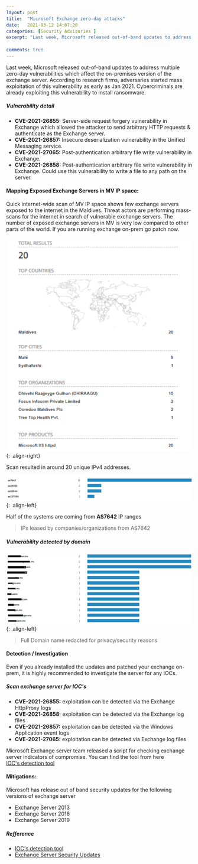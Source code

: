 ```yaml
---
layout: post
title:  "Microsoft Exchange zero-day attacks"
date:   2021-03-12 14:07:20
categories: [Security Advisories ]
excerpt: "Last week, Microsoft released out-of-band updates to address multiple zero-day vulnerabilities which affect the on-premises version of the exchange server"

comments: true
---
```




Last week, Microsoft released out-of-band updates to address multiple zero-day vulnerabilities which affect the on-premises version of the exchange server. According to research firms, adversaries started mass exploitation of this vulnerability as early as Jan 2021. Cybercriminals are already exploiting this vulnerability to install ransomware.

##### Vulnerability detail

- **CVE-2021-26855:** Server-side request forgery vulnerability in Exchange which allowed the attacker to send arbitrary HTTP requests & authenticate as the Exchange server.
- **CVE-2021-26857:** Insecure deserialization vulnerability in the Unified Messaging service.
- **CVE-2021-27065:** Post-authentication arbitrary file write vulnerability in Exchange.
- **CVE-2021-26858:** Post-authentication arbitrary file write vulnerability in Exchange. Could use this vulnerability to write a file to any path on the server.

#### Mapping Exposed Exchange Servers in MV IP space:

Quick internet-wide scan of MV IP space shows few exchange servers exposed to the internet in the Maldives. Threat actors are performing mass-scans for the internet in search of vulnerable exchange servers. The number of exposed exchange servers in MV is very low compared to other parts of the world. If you are running exchange on-prem go patch now.


![source-01](/img/enu16111111.PNG){: .align-right}

Scan resulted in around 20 unique IPv4 addresses. 

![source-01](/img/screenshot167.PNG){: .align-left}

Half of the systems are coming from **AS7642** IP ranges

> IPs leased by companies/organizations from AS7642


##### Vulnerability detected by domain

![source-01](/img/screenshot1.PNG){: .align-left}

> Full Domain name redacted for privacy/security reasons


#### Detection / Investigation

Even if you already installed the updates and patched your exchange on-prem, it is highly recommended to investigate the server for any IOCs.

##### Scan exchange server for IOC's

- **CVE-2021-26855:** exploitation can be detected via the  Exchange HttpProxy logs
- **CVE-2021-26858:** exploitation can be detected via the Exchange log files
- **CVE-2021-26857:** exploitation can be detected via the Windows Application event logs
- **CVE-2021-27065:** exploitation can be detected via Exchange log files

Microsoft Exchange server team released a script for checking exchange server indicators of compromise. You can find the tool from here  
[IOC's detection tool](https://github.com/microsoft/CSS-Exchange/tree/main/Security)


#### Mitigations:

Microsoft has release out of band security updates for the following versions of exchange server
- Exchange Server 2013
- Exchange Server 2016
- Exchange Server 2019

##### Refference

- [IOC's detection tool](https://github.com/microsoft/CSS-Exchange/tree/main/Security)
- [Exchange Server Security Updates](https://techcommunity.microsoft.com/t5/exchange-team-blog/released-march-2021-exchange-server-security-updates/ba-p/2175901)



